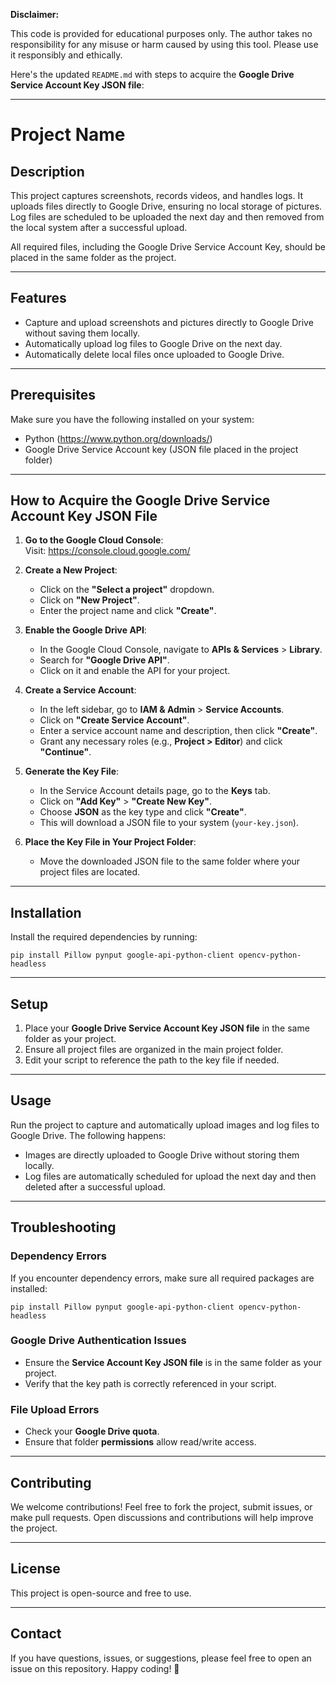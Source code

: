 **Disclaimer:**  

This code is provided for educational purposes only. The author takes no responsibility for any misuse or harm caused by using this tool. Please use it responsibly and ethically.

Here's the updated `README.md` with steps to acquire the **Google Drive Service Account Key JSON file**:

---

# Project Name

## Description

This project captures screenshots, records videos, and handles logs. It uploads files directly to Google Drive, ensuring no local storage of pictures. Log files are scheduled to be uploaded the next day and then removed from the local system after a successful upload.

All required files, including the Google Drive Service Account Key, should be placed in the same folder as the project.

---

## Features

- Capture and upload screenshots and pictures directly to Google Drive without saving them locally.
- Automatically upload log files to Google Drive on the next day.
- Automatically delete local files once uploaded to Google Drive.

---

## Prerequisites

Make sure you have the following installed on your system:

- Python (https://www.python.org/downloads/)
- Google Drive Service Account key (JSON file placed in the project folder)

---

## How to Acquire the Google Drive Service Account Key JSON File

1. **Go to the Google Cloud Console**:  
   Visit: https://console.cloud.google.com/

2. **Create a New Project**:  
   - Click on the **"Select a project"** dropdown.
   - Click on **"New Project"**.
   - Enter the project name and click **"Create"**.

3. **Enable the Google Drive API**:  
   - In the Google Cloud Console, navigate to **APIs & Services** > **Library**.
   - Search for **"Google Drive API"**.
   - Click on it and enable the API for your project.

4. **Create a Service Account**:  
   - In the left sidebar, go to **IAM & Admin** > **Service Accounts**.
   - Click on **"Create Service Account"**.
   - Enter a service account name and description, then click **"Create"**.
   - Grant any necessary roles (e.g., **Project > Editor**) and click **"Continue"**.

5. **Generate the Key File**:  
   - In the Service Account details page, go to the **Keys** tab.
   - Click on **"Add Key"** > **"Create New Key"**.
   - Choose **JSON** as the key type and click **"Create"**.
   - This will download a JSON file to your system (`your-key.json`).

6. **Place the Key File in Your Project Folder**:  
   - Move the downloaded JSON file to the same folder where your project files are located.

---

## Installation

Install the required dependencies by running:

```
pip install Pillow pynput google-api-python-client opencv-python-headless
```

---

## Setup

1. Place your **Google Drive Service Account Key JSON file** in the same folder as your project.
2. Ensure all project files are organized in the main project folder.
3. Edit your script to reference the path to the key file if needed.

---

## Usage

Run the project to capture and automatically upload images and log files to Google Drive. The following happens:

- Images are directly uploaded to Google Drive without storing them locally.
- Log files are automatically scheduled for upload the next day and then deleted after a successful upload.

---

## Troubleshooting

### Dependency Errors

If you encounter dependency errors, make sure all required packages are installed:

```
pip install Pillow pynput google-api-python-client opencv-python-headless
```

### Google Drive Authentication Issues

- Ensure the **Service Account Key JSON file** is in the same folder as your project.
- Verify that the key path is correctly referenced in your script.

### File Upload Errors

- Check your **Google Drive quota**.
- Ensure that folder **permissions** allow read/write access.

---

## Contributing

We welcome contributions! Feel free to fork the project, submit issues, or make pull requests. Open discussions and contributions will help improve the project.

---

## License

This project is open-source and free to use.

---

## Contact

If you have questions, issues, or suggestions, please feel free to open an issue on this repository. Happy coding! 🚀
